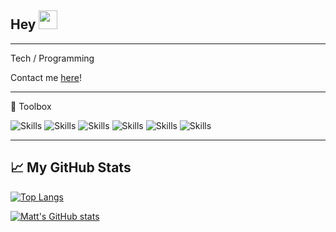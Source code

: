## Hey <img src="https://raw.githubusercontent.com/MartinHeinz/MartinHeinz/master/wave.gif" width="30px">

---


Tech / Programming

Contact me [here](mailto:thedev132@gmail.com)!

---

🧰 Toolbox

![Skills](https://skillicons.dev/icons?i=html,css,js,nodejs,py,markdown)
![Skills](https://skillicons.dev/icons?i=typescript,git,github,swift,django,react)
![Skills](https://skillicons.dev/icons?i=c,docker,bots,express,firebase,flask)
![Skills](https://skillicons.dev/icons?i=figma,flutter,heroku,java,jquery,linux)
![Skills](https://skillicons.dev/icons?i=nginx,raspberrypi,sass,stackoverflow,vscode,githubactions)
![Skills](https://skillicons.dev/icons?i=bash,bootstrap,discord,sqlite)

---

## &#x1f4c8; My GitHub Stats

[![Top Langs](https://github-readme-stats.vercel.app/api/top-langs/?username=thedev132&hide=shell&theme=radical)](https://github.com/thedev132)

[![Matt's GitHub stats](https://github-readme-stats.vercel.app/api?username=thedev132&theme=radical)](https://github.com/thedev132)

